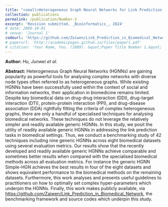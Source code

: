 ```yaml
---
title: "<small>Heterogeneous Graph Neural Networks for Link Prediction in Biomedical Networks</small>"
collection: publications
permalink: /publication/Number-2
excerpt: 'Revision submitted, _Bioinformatics_, 2024'
# date: 2009-10-01
# venue: 'Journal 1'
codeurl: 'https://github.com/Zaiwen/Link_Prediction_in_Biomedical_Network'
# paperurl: 'http://academicpages.github.io/files/paper1.pdf'
# citation: 'Your Name, You. (2009). &quot;Paper Title Number 1.&quot; <i>Journal 1</i>. 1(1).'
---
```


**Author:** *Hu, Junwei et al.*

**Abstract:** Heterogeneous Graph Neural Networks (HGNNs) are gaining popularity as powerful tools for analysing complex networks with diverse node types often referred to as heterogeneous graphs. While existing HGNNs have been successfully used within the context of social and information networks, their application in biomedicine remains limited. Despite key biomedical data on drug-drug interaction (DDI), drug-target interaction (DTI), protein-protein interaction (PPI), and drug-disease association (DDA) rightfully fitting the criteria of complex heterogeneous graphs, there are only a handful of specialised techniques for analysing biomedical networks. These techniques do not leverage the relatively simpler and readily available generic HGNNs. In this study, we posit the utility of readily available generic HGNNs in addressing the link prediction tasks in biomedical settings. Thus, we conduct a benchmarking study of 42 techniques including nine generic HGNNs across eight biomedical datasets using several evaluation metrics. Our results show that the recently developed and readily available generic HGNNs achieve comparable and sometimes better results when compared with the specialised biomedical methods across all evaluation metrics. For instance the generic HGNN Simple-HGN achieves the best results in four of the eight datasets and shows equivalent performance to the biomedical methods on the remaining datasets. Furthermore, this work analyses and presents useful guidelines to practitioners on how to optimally set complex hyper-parameters which underpin the HGNNs. Finally, this work makes publicly available, via https://github.com/Zaiwen/Link_Prediction_in_Biomedical_Network, the benchmarking framework and source codes which underpin this study.
